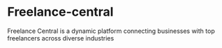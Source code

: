 # Freelance-central
Freelance Central is a dynamic platform connecting businesses with top freelancers across diverse industries
